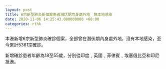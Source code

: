 ```yaml
---
layout: post
title: 6宗新型肺炎新個案患者潛伏期均身處外地　無本地感染
date: 2020-11-06 14:25:43.000000000 +08:00
categories: rthk
---
```


本港新增6宗新型肺炎確診個案，全部曾在潛伏期內身處外地，沒有本地感染，至今累計5361宗確診。
 
新增確診患者年齡為18至55歲，分別從印度﹑英國﹑菲律賓﹑埃塞俄比亞和印尼抵港。
